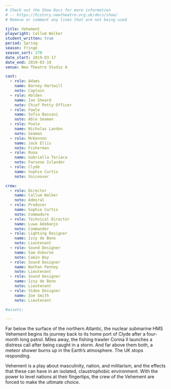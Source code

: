 ```yaml
---
# Check out the Show Docs for more information
# -- https://history.newtheatre.org.uk/docs/show/
# Remove or comment any lines that are not being used

title: Vehement
playwright: Callum Walker
student_written: true
period: Spring
season: Fringe
season_sort: 270
date_start: 2019-03-17
date_end: 2019-03-19
venue: New Theatre Studio A

cast:
  - role: Adams
    name: Barney Hartwill 
    note: Captain
  - role: Holden 
    name: Ian Sheard
    note: Chief Petty Officer
  - role: Fowle
    name: Sofia Bassani
    note: Able Seaman
  - role: Poole
    name: Nicholas Landon
    note: Seaman
  - role: McKennon
    name: Jack Ellis
    note: Fisherman
  - role: Runa 
    name: Gabriella Teriaca
    note: Faroese Islander
  - role: Clyde 
    name: Sophie Curtis 
    note: Voiceover

crew:
  - role: Director
    name: Callum Walker
    note: Admiral
  - role: Producer
    name: Sophie Curtis
    note: Commadore 
  - role: Technical Director
    name: Luwa Adebanjo
    note: Commander
  - role: Lighting Designer
    name: Izzy de Bono
    note: Lieutenant
  - role: Sound Designer
    name: Sam Osborne
    note: Cabin Boy
  - role: Sound Designer 
    name: Nathan Penney
    note: Lieutenant 
  - role: Sound Designer 
    name: Izzy de Bono
    note: Lieutenant
  - role: Video Designer
    name: Zoe Smith
    note: Lieutenant

#assets:

---
```


Far below the surface of the northern Atlantic, the nuclear submarine HMS Vehement begins its journey back to its home port of Clyde after a four-month long patrol. Miles away, the fishing trawler Corina II launches a distress call after being caught in a storm. And far above them both, a meteor shower burns up in the Earth’s atmosphere. 
The UK stops responding.

Vehement is a play about masculinity, nation, and militarism, and the effects that these can have in an isolated, claustrophobic environment. With the power to level nations at their fingertips, the crew of the Vehement are forced to make the ultimate choice.
